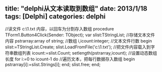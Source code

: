 title: "delphi从文本读取到数组"
date: 2013/1/18
tags: [Delphi]
categories: delphi
---




//读文件 c:\1.txt 内容，以回车为分割存入数组
    procedure TForm1.Button4Click(Sender: TObject);
    var
      slist:TStringList; //存储文本文件内容
      pstrarray:array of string;   //数组
      i,icount:integer;       //文本文件行数
    begin
      slist:=TStringList.Create;
      slist.LoadFromFile('c:\1.txt');  //把文件内容载入到字符串数组列表
      icount:=slist.Count;
      setlength(pstrarray,icount); //设置动态数组长度
      for i:=0 to icount-1 do    //遍历文本，把每行数据存入数组
      begin
        pstrarray[i]:=slist.Strings[i];
      end;
      slist.free;
    end;